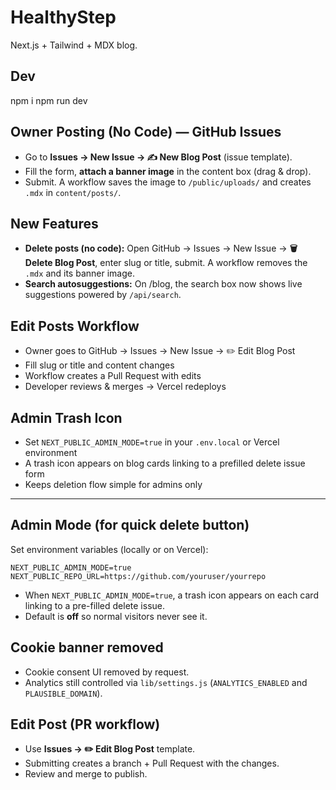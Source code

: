 # HealthyStep
Next.js + Tailwind + MDX blog.

## Dev
npm i
npm run dev

## Owner Posting (No Code) — GitHub Issues
- Go to **Issues → New Issue → ✍️ New Blog Post** (issue template).
- Fill the form, **attach a banner image** in the content box (drag & drop).
- Submit. A workflow saves the image to `/public/uploads/` and creates `.mdx` in `content/posts/`.


## New Features
- **Delete posts (no code):** Open GitHub → Issues → New Issue → **🗑️ Delete Blog Post**, enter slug or title, submit. A workflow removes the `.mdx` and its banner image.
- **Search autosuggestions:** On /blog, the search box now shows live suggestions powered by `/api/search`.

## Edit Posts Workflow
- Owner goes to GitHub → Issues → New Issue → ✏️ Edit Blog Post
- Fill slug or title and content changes
- Workflow creates a Pull Request with edits
- Developer reviews & merges → Vercel redeploys

## Admin Trash Icon
- Set `NEXT_PUBLIC_ADMIN_MODE=true` in your `.env.local` or Vercel environment
- A trash icon appears on blog cards linking to a prefilled delete issue form
- Keeps deletion flow simple for admins only

---

## Admin Mode (for quick delete button)
Set environment variables (locally or on Vercel):
```
NEXT_PUBLIC_ADMIN_MODE=true
NEXT_PUBLIC_REPO_URL=https://github.com/youruser/yourrepo
```
- When `NEXT_PUBLIC_ADMIN_MODE=true`, a trash icon appears on each card linking to a pre-filled delete issue.
- Default is **off** so normal visitors never see it.

## Cookie banner removed
- Cookie consent UI removed by request.
- Analytics still controlled via `lib/settings.js` (`ANALYTICS_ENABLED` and `PLAUSIBLE_DOMAIN`).

## Edit Post (PR workflow)
- Use **Issues → ✏️ Edit Blog Post** template.
- Submitting creates a branch + Pull Request with the changes.
- Review and merge to publish.
